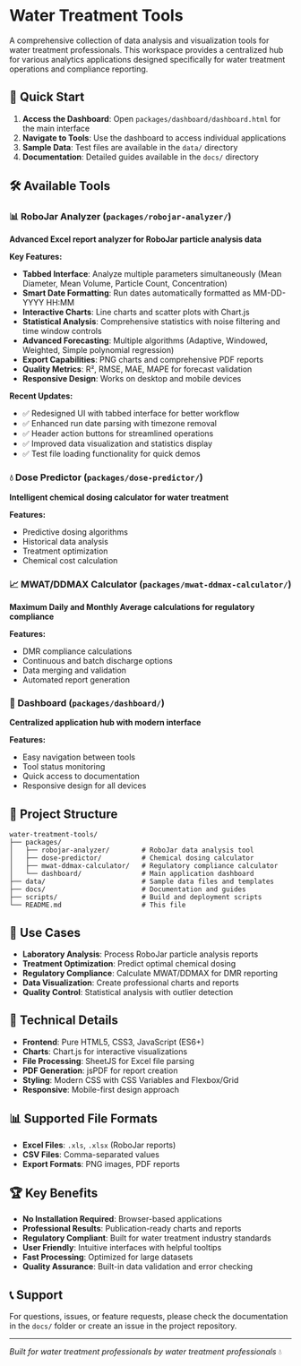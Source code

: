 # Water Treatment Tools

A comprehensive collection of data analysis and visualization tools for water treatment professionals. This workspace provides a centralized hub for various analytics applications designed specifically for water treatment operations and compliance reporting.

## 🚀 Quick Start

1. **Access the Dashboard**: Open `packages/dashboard/dashboard.html` for the main interface
2. **Navigate to Tools**: Use the dashboard to access individual applications
3. **Sample Data**: Test files are available in the `data/` directory
4. **Documentation**: Detailed guides available in the `docs/` directory

## 🛠️ Available Tools

### 📊 RoboJar Analyzer (`packages/robojar-analyzer/`)
**Advanced Excel report analyzer for RoboJar particle analysis data**

**Key Features:**
- **Tabbed Interface**: Analyze multiple parameters simultaneously (Mean Diameter, Mean Volume, Particle Count, Concentration)
- **Smart Date Formatting**: Run dates automatically formatted as MM-DD-YYYY HH:MM
- **Interactive Charts**: Line charts and scatter plots with Chart.js
- **Statistical Analysis**: Comprehensive statistics with noise filtering and time window controls
- **Advanced Forecasting**: Multiple algorithms (Adaptive, Windowed, Weighted, Simple polynomial regression)
- **Export Capabilities**: PNG charts and comprehensive PDF reports
- **Quality Metrics**: R², RMSE, MAE, MAPE for forecast validation
- **Responsive Design**: Works on desktop and mobile devices

**Recent Updates:**
- ✅ Redesigned UI with tabbed interface for better workflow
- ✅ Enhanced run date parsing with timezone removal
- ✅ Header action buttons for streamlined operations
- ✅ Improved data visualization and statistics display
- ✅ Test file loading functionality for quick demos

### 💧 Dose Predictor (`packages/dose-predictor/`)
**Intelligent chemical dosing calculator for water treatment**

**Features:**
- Predictive dosing algorithms
- Historical data analysis
- Treatment optimization
- Chemical cost calculation

### 📈 MWAT/DDMAX Calculator (`packages/mwat-ddmax-calculator/`)
**Maximum Daily and Monthly Average calculations for regulatory compliance**

**Features:**
- DMR compliance calculations
- Continuous and batch discharge options
- Data merging and validation
- Automated report generation

### 🚀 Dashboard (`packages/dashboard/`)
**Centralized application hub with modern interface**

**Features:**
- Easy navigation between tools
- Tool status monitoring
- Quick access to documentation
- Responsive design for all devices

## 📁 Project Structure
```
water-treatment-tools/
├── packages/
│   ├── robojar-analyzer/        # RoboJar data analysis tool
│   ├── dose-predictor/          # Chemical dosing calculator
│   ├── mwat-ddmax-calculator/   # Regulatory compliance calculator
│   └── dashboard/               # Main application dashboard
├── data/                        # Sample data files and templates
├── docs/                        # Documentation and guides
├── scripts/                     # Build and deployment scripts
└── README.md                    # This file
```

## 🎯 Use Cases

- **Laboratory Analysis**: Process RoboJar particle analysis reports
- **Treatment Optimization**: Predict optimal chemical dosing
- **Regulatory Compliance**: Calculate MWAT/DDMAX for DMR reporting
- **Data Visualization**: Create professional charts and reports
- **Quality Control**: Statistical analysis with outlier detection

## 🔧 Technical Details

- **Frontend**: Pure HTML5, CSS3, JavaScript (ES6+)
- **Charts**: Chart.js for interactive visualizations
- **File Processing**: SheetJS for Excel file parsing
- **PDF Generation**: jsPDF for report creation
- **Styling**: Modern CSS with CSS Variables and Flexbox/Grid
- **Responsive**: Mobile-first design approach

## 📊 Supported File Formats

- **Excel Files**: `.xls`, `.xlsx` (RoboJar reports)
- **CSV Files**: Comma-separated values
- **Export Formats**: PNG images, PDF reports

## 🏆 Key Benefits

- **No Installation Required**: Browser-based applications
- **Professional Results**: Publication-ready charts and reports
- **Regulatory Compliant**: Built for water treatment industry standards
- **User Friendly**: Intuitive interfaces with helpful tooltips
- **Fast Processing**: Optimized for large datasets
- **Quality Assurance**: Built-in data validation and error checking

## 📞 Support

For questions, issues, or feature requests, please check the documentation in the `docs/` folder or create an issue in the project repository.

---

*Built for water treatment professionals by water treatment professionals* 💧
